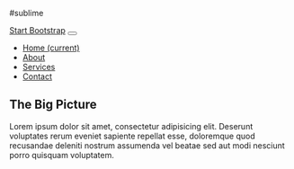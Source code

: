 #sublime
<!DOCTYPE html>
<html lang="en">
    <head>
        <meta charset="utf-8" />
        <meta name="viewport" content="width=device-width, initial-scale=1, shrink-to-fit=no" />
        <meta name="description" content="" />
        <meta name="author" content="" />
        <title>The Big Picture - Start Bootstrap Template</title>
        <!-- Favicon-->
        <link rel="icon" type="image/x-icon" href="assets/favicon.ico" />
        <!-- Core theme CSS (includes Bootstrap)-->
        <link href="css/styles.css" rel="stylesheet" />
    </head>
    <body>
        <!-- Navigation-->
        <nav class="navbar navbar-expand-lg navbar-dark bg-dark fixed-bottom">
            <div class="container">
                <a class="navbar-brand" href="#!">Start Bootstrap</a>
                <button class="navbar-toggler" type="button" data-toggle="collapse" data-target="#navbarResponsive" aria-controls="navbarResponsive" aria-expanded="false" aria-label="Toggle navigation"><span class="navbar-toggler-icon"></span></button>
                <div class="collapse navbar-collapse" id="navbarResponsive">
                    <ul class="navbar-nav ml-auto">
                        <li class="nav-item active">
                            <a class="nav-link" href="#!">
                                Home
                                <span class="sr-only">(current)</span>
                            </a>
                        </li>
                        <li class="nav-item"><a class="nav-link" href="#!">About</a></li>
                        <li class="nav-item"><a class="nav-link" href="#!">Services</a></li>
                        <li class="nav-item"><a class="nav-link" href="#!">Contact</a></li>
                    </ul>
                </div>
            </div>
        </nav>
        <!-- Page Content-->
        <section>
            <div class="container">
                <div class="row">
                    <div class="col-lg-6">
                        <h1 class="mt-5">The Big Picture</h1>
                        <p>Lorem ipsum dolor sit amet, consectetur adipisicing elit. Deserunt voluptates rerum eveniet sapiente repellat esse, doloremque quod recusandae deleniti nostrum assumenda vel beatae sed aut modi nesciunt porro quisquam voluptatem.</p>
                    </div>
                </div>
            </div>
        </section>
        <!-- Bootstrap core JS-->
        <script src="https://code.jquery.com/jquery-3.5.1.slim.min.js"></script>
        <script src="https://cdn.jsdelivr.net/npm/bootstrap@4.6.0/dist/js/bootstrap.bundle.min.js"></script>
        <!-- Core theme JS-->
        <script src="js/scripts.js"></script>
    </body>
</html>
